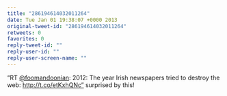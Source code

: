```yaml
---
title: "286194614032011264"
date: Tue Jan 01 19:38:07 +0000 2013
original-tweet-id: "286194614032011264"
retweets: 0
favorites: 0
reply-tweet-id: ""
reply-user-id: ""
reply-user-screen-name: ""
---
```

“RT <a href="https://twitter.com/foomandoonian">@foomandoonian</a>: 2012: The year Irish newspapers tried to destroy the web: http://t.co/etKxhQNc” surprised by this!

